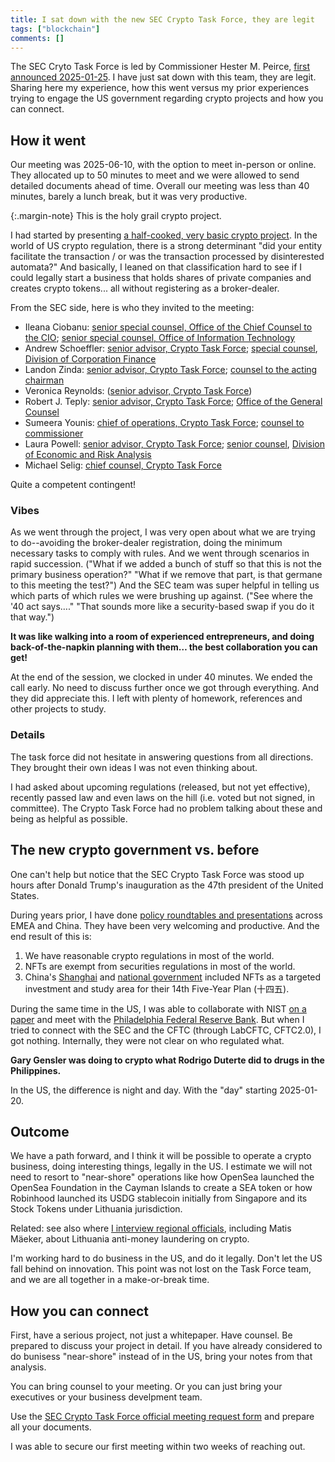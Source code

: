 ```yaml
---
title: I sat down with the new SEC Crypto Task Force, they are legit
tags: ["blockchain"]
comments: []
---
```


The SEC Cryto Task Force is led by Commissioner Hester M. Peirce, [first announced 2025-01-25](https://www.sec.gov/files/crypto-task-force-designation-letter.pdf). I have just sat down with this team, they are legit. Sharing here my experience, how this went versus my prior experiences trying to engage the US government regarding crypto projects and how you can connect.

## How it went

Our meeting was 2025-06-10, with the option to meet in-person or online. They allocated up to 50 minutes to meet and we were allowed to send detailed documents ahead of time. Overall our meeting was less than 40 minutes, barely a lunch break, but it was very productive.

{:.margin-note}
This is the holy grail crypto project.

I had started by presenting [a half-cooked, very basic crypto project](https://www.sec.gov/files/ctf-memo-tokenco-wm-entriken-design-blockchain-technology-061015.pdf). In the world of US crypto regulation, there is a strong determinant "did your entity facilitate the transaction / or was the transaction processed by disinterested automata?" And basically, I leaned on that classification hard to see if I could legally start a business that holds shares of private companies and creates crypto tokens... all without registering as a broker-dealer.

From the SEC side, here is who they invited to the meeting:

- Ileana Ciobanu: [senior special counsel, Office of the Chief Counsel to the CIO](https://www.sec.gov/files/finl-mgmt-ltr-review-sec-controls-over-public-comments-submitted-online-and-actions-taken-response.pdf);
[senior special counsel, Office of Information Technology](https://www.sec.gov/files/finl-mgmt-ltr-review-sec-controls-over-public-comments-submitted-online-and-actions-taken-response.pdf)
- Andrew Schoeffler: [senior advisor, Crypto Task Force](https://www.sec.gov/newsroom/press-releases/2025-49); [special counsel](https://www.federalregister.gov/documents/2017/06/13/2017-12140/commission-statement-concerning-a-request-for-an-interpretation-as-to-whether-a-particular-agreement), [Division of Corporation Finance](https://www.sec.gov/newsroom/press-releases/2016-216)
- Landon Zinda: [senior advisor, Crypto Task Force](https://www.sec.gov/newsroom/press-releases/2025-36); [counsel to the acting chairman](https://www.sec.gov/newsroom/press-releases/2025-36)
- Veronica Reynolds: ([senior advisor, Crypto Task Force](https://www.sec.gov/newsroom/press-releases/2025-49))
- Robert J. Teply: [senior advisor, Crypto Task Force](https://www.sec.gov/newsroom/press-releases/2025-49); [Office of the General Counsel](https://www.sec.gov/newsroom/speeches-statements/gensler-statement-electronic-filing-121624)
- Sumeera Younis: [chief of operations, Crypto Task Force](https://www.sec.gov/newsroom/press-releases/2025-49); [counsel to commissioner](https://www.sec.gov/comments/s7-12-23/s71223-283281-691802.pdf)
- Laura Powell: [senior advisor, Crypto Task Force](https://www.sec.gov/newsroom/press-releases/2025-49); [senior counsel](https://www.sec.gov/comments/s7-04-23/s70423-20161923-330757.pdf), [Division of Economic and Risk Analysis](https://www.sec.gov/comments/s7-04-23/s70423-204603-411523.pdf)
- Michael Selig: [chief counsel, Crypto Task Force](https://www.sec.gov/newsroom/press-releases/2025-49)

Quite a competent contingent!

### Vibes

As we went through the project, I was very open about what we are trying to do--avoiding the broker-dealer registration, doing the minimum necessary tasks to comply with rules. And we went through scenarios in rapid succession. ("What if we added a bunch of stuff so that this is not the primary business operation?" "What if we remove that part, is that germane to this meeting the test?") And the SEC team was super helpful in telling us which parts of which rules we were brushing up against. ("See where the '40 act says…." "That sounds more like a security-based swap if you do it that way.")

**It was like walking into a room of experienced entrepreneurs, and doing back-of-the-napkin planning with them… the best collaboration you can get!**

At the end of the session, we clocked in under 40 minutes. We ended the call early. No need to discuss further once we got through everything. And they did appreciate this. I left with plenty of homework, references and other projects to study.

### Details

The task force did not hesitate in answering questions from all directions. They brought their own ideas I was not even thinking about.

I had asked about upcoming regulations (released, but not yet effective), recently passed law and even laws on the hill (i.e. voted but not signed, in committee). The Crypto Task Force had no problem talking about these and being as helpful as possible.

## The new crypto government vs. before

One can't help but notice that the SEC Crypto Task Force was stood up hours after Donald Trump's inauguration as the 47th president of the United States.

During years prior, I have done [policy roundtables and presentations](https://phor.net/#speaking) across EMEA and China. They have been very welcoming and productive. And the end result of this is:

1. We have reasonable crypto regulations in most of the world.
2. NFTs are exempt from securities regulations in most of the world.
3. China's [Shanghai](https://www.shanghai.gov.cn/hfbf2022/20220712/d3f5206dec5f4010a6065b4aa2c1ccce.html?eqid=9be3d5c80000cfcb00000006647d875f) and [national government](https://www.spp.gov.cn/spp/llyj/202305/t20230515_614042.shtml) included NFTs as a targeted investment and study area for their 14th Five-Year Plan (十四五).

During the same time in the US, I was able to collaborate with NIST [on a paper](https://nvlpubs.nist.gov/nistpubs/ir/2021/NIST.IR.8301.pdf) and meet with the [Philadelphia Federal Reserve Bank](https://www.philadelphiafed.org/). But when I tried to connect with the SEC and the CFTC (through LabCFTC, CFTC2.0), I got nothing. Internally, they were not clear on who regulated what.

**Gary Gensler was doing to crypto what Rodrigo Duterte did to drugs in the Philippines.**

In the US, the difference is night and day. With the "day" starting 2025-01-20.

## Outcome

We have a path forward, and I think it will be possible to operate a crypto business, doing interesting things, legally in the US. I estimate we will not need to resort to "near-shore" operations like how OpenSea launched the OpenSea Foundation in the Cayman Islands to create a SEA token or how Robinhood launched its USDG stablecoin initially from Singapore and its Stock Tokens under Lithuania jurisdiction.

Related: see also where [I interview regional officials](https://www.youtube.com/watch?v=7LoMoqltRzM), including Matis Mäeker, about Lithuania anti-money laundering on crypto.

I'm working hard to do business in the US, and do it legally. Don't let the US fall behind on innovation. This point was not lost on the Task Force team, and we are all together in a make-or-break time.

## How you can connect

First, have a serious project, not just a whitepaper. Have counsel. Be prepared to discuss your project in detail. If you have already considered to do bunisess "near-shore" instead of in the US, bring your notes from that analysis.

You can bring counsel to your meeting. Or you can just bring your executives or your business develpment team.

Use the [SEC Crypto Task Force official meeting request form](https://www.sec.gov/about/crypto-task-force/meeting-request) and prepare all your documents.

I was able to secure our first meeting within two weeks of reaching out.
